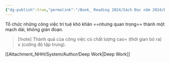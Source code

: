 ```yaml
---
{"dg-publish":true,"permalink":"/Book_ Reading 2024/Sách Đọc năm 2024/Deep Work/Công thức hiệu suất/","dgPassFrontmatter":true,"noteIcon":"2","created":"2024-01-03T07:29:03.093+07:00","updated":"2024-01-15T13:27:26.415+07:00"}
---
```


Tổ chức những công việc trí tuệ khó khăn ==nhưng quan trọng== thành một mạch dài, không gián đoạn.
> [!note] Thành quả của công việc có chất lượng cao= (thời gian bỏ ra) x (cường độ tập trung).

[[Attachment_NHH/System/Author/Deep Work\|Deep Work]]